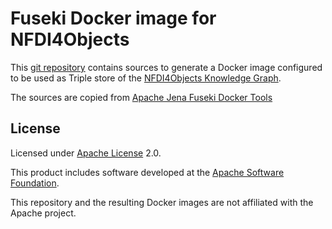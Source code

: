 # Fuseki Docker image for NFDI4Objects

This [git repository](https://github.com/nfdi4objects/n4o-fuseki) contains sources to generate a Docker image configured to be used as Triple store of the [NFDI4Objects Knowledge Graph](https://graph.nfdi4objects.net/).

The sources are copied from [Apache Jena Fuseki Docker Tools](https://github.com/apache/jena/tree/main/jena-fuseki2/jena-fuseki-docker)


## License

Licensed under [Apache License](http://www.apache.org/licenses/) 2.0.

This product includes software developed at the [Apache Software Foundation](http://www.apache.org/).

This repository and the resulting Docker images are not affiliated with the Apache project.
